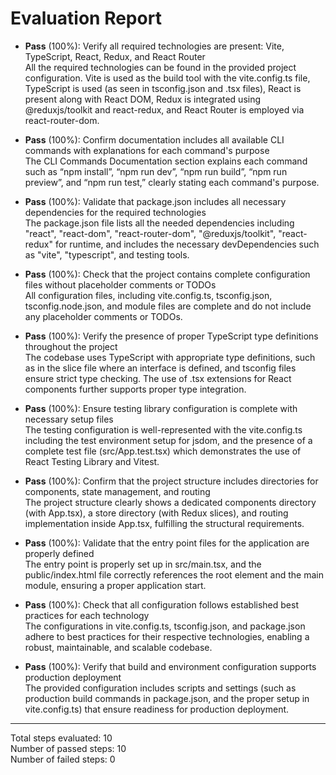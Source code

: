 # Evaluation Report

- **Pass** (100%): Verify all required technologies are present: Vite, TypeScript, React, Redux, and React Router  
  All the required technologies can be found in the provided project configuration. Vite is used as the build tool with the vite.config.ts file, TypeScript is used (as seen in tsconfig.json and .tsx files), React is present along with React DOM, Redux is integrated using @reduxjs/toolkit and react-redux, and React Router is employed via react-router-dom.

- **Pass** (100%): Confirm documentation includes all available CLI commands with explanations for each command's purpose  
  The CLI Commands Documentation section explains each command such as “npm install”, “npm run dev”, “npm run build”, “npm run preview”, and “npm run test,” clearly stating each command's purpose.

- **Pass** (100%): Validate that package.json includes all necessary dependencies for the required technologies  
  The package.json file lists all the needed dependencies including "react", "react-dom", "react-router-dom", "@reduxjs/toolkit", "react-redux" for runtime, and includes the necessary devDependencies such as "vite", "typescript", and testing tools.

- **Pass** (100%): Check that the project contains complete configuration files without placeholder comments or TODOs  
  All configuration files, including vite.config.ts, tsconfig.json, tsconfig.node.json, and module files are complete and do not include any placeholder comments or TODOs.

- **Pass** (100%): Verify the presence of proper TypeScript type definitions throughout the project  
  The codebase uses TypeScript with appropriate type definitions, such as in the slice file where an interface is defined, and tsconfig files ensure strict type checking. The use of .tsx extensions for React components further supports proper type integration.

- **Pass** (100%): Ensure testing library configuration is complete with necessary setup files  
  The testing configuration is well-represented with the vite.config.ts including the test environment setup for jsdom, and the presence of a complete test file (src/App.test.tsx) which demonstrates the use of React Testing Library and Vitest.

- **Pass** (100%): Confirm that the project structure includes directories for components, state management, and routing  
  The project structure clearly shows a dedicated components directory (with App.tsx), a store directory (with Redux slices), and routing implementation inside App.tsx, fulfilling the structural requirements.

- **Pass** (100%): Validate that the entry point files for the application are properly defined  
  The entry point is properly set up in src/main.tsx, and the public/index.html file correctly references the root element and the main module, ensuring a proper application start.

- **Pass** (100%): Check that all configuration follows established best practices for each technology  
  The configurations in vite.config.ts, tsconfig.json, and package.json adhere to best practices for their respective technologies, enabling a robust, maintainable, and scalable codebase.

- **Pass** (100%): Verify that build and environment configuration supports production deployment  
  The provided configuration includes scripts and settings (such as production build commands in package.json, and the proper setup in vite.config.ts) that ensure readiness for production deployment.

---

Total steps evaluated: 10  
Number of passed steps: 10  
Number of failed steps: 0